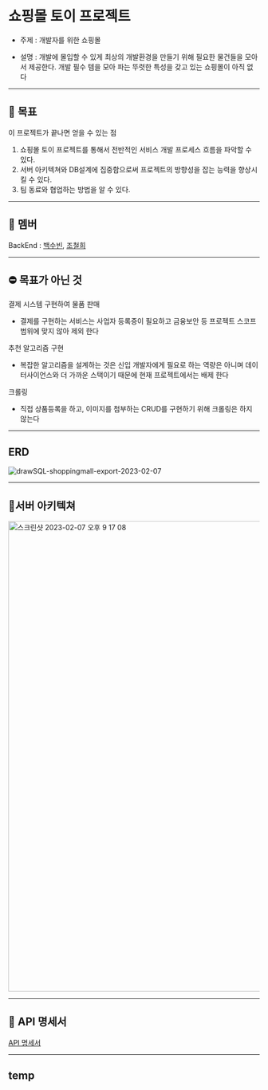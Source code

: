 # 쇼핑몰 토이 프로젝트
- 주제 : 개발자를 위한 쇼핑몰

- 설명 : 개발에 몰입할 수 있게 최상의 개발환경을 만들기 위해 필요한 물건들을 모아서 제공한다. 개발 필수 템을 모아 파는 뚜렷한 특성을 갖고 있는 쇼핑몰이 아직 없다
---

## 🎯 목표

이 프로젝트가 끝나면 얻을 수 있는 점

1. 쇼핑몰 토이 프로젝트를 통해서 전반적인 서비스 개발 프로세스 흐름을 파악할 수 있다.
2. 서버 아키텍쳐와 DB설계에 집중함으로써 프로젝트의 방향성을 잡는 능력을 향상시킬 수 있다.
3. 팀 동료와 협업하는 방법을 알 수 있다.
---

## 👥 멤버

BackEnd : [백수빈](https://www.notion.so/4c34830f41f444daa42f786877d70d14), [조철희](https://www.notion.so/4c34830f41f444daa42f786877d70d14)


---

## ⛔ 목표가 아닌 것

결제 시스템 구현하여 물품 판매 

- 결제를 구현하는 서비스는 사업자 등록증이 필요하고 금융보안 등 프로젝트 스코프 범위에 맞지 않아 제외 한다

추천 알고리즘 구현 

- 복잡한 알고리즘을 설계하는 것은 신입 개발자에게 필요로 하는 역량은 아니며 데이터사이언스와 더 가까운 스택이기 때문에 현재 프로젝트에서는 배제 한다

크롤링 

- 직접 상품등록을 하고, 이미지를 첨부하는 CRUD를 구현하기 위해 크롤링은 하지 않는다

---

## ERD

![drawSQL-shoppingmall-export-2023-02-07](https://user-images.githubusercontent.com/90247663/217237065-ebf719a1-ab63-4f7b-a349-04ef0ad03248.png)

---

## 🏹서버 아키텍쳐

<img width="944" alt="스크린샷 2023-02-07 오후 9 17 08" src="https://user-images.githubusercontent.com/90247663/217242781-25411663-33bc-4acb-9f30-d2036a153b63.png">

---

## 📌 API 명세서

[API 명세서](https://www.notion.so/3de90ebb0d9143b5a96fc5bc7f042f09?v=1e898729601b48ec966287a8ed732bd0)

---

## temp

